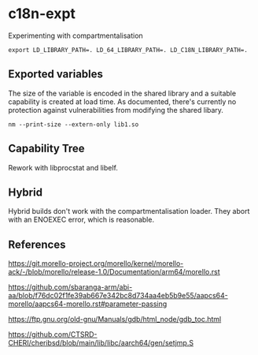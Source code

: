 # c18n-expt
Experimenting with compartmentalisation

~~~{.sh}
export LD_LIBRARY_PATH=. LD_64_LIBRARY_PATH=. LD_C18N_LIBRARY_PATH=.
~~~

## Exported variables

The size of the variable is encoded in the shared library and a suitable capability is created at load time.
As documented, there's currently no protection against vulnerabilities from modifying the shared libary.

~~~{.sh}
nm --print-size --extern-only lib1.so
~~~

## Capability Tree

Rework with libprocstat and libelf.


## Hybrid

Hybrid builds don't work with the compartmentalisation loader. They abort with an ENOEXEC error, which is reasonable.

## References

https://git.morello-project.org/morello/kernel/morello-ack/-/blob/morello/release-1.0/Documentation/arm64/morello.rst

https://github.com/sbaranga-arm/abi-aa/blob/f76dc02f1fe39ab667e342bc8d734aa4eb5b9e55/aapcs64-morello/aapcs64-morello.rst#parameter-passing

https://ftp.gnu.org/old-gnu/Manuals/gdb/html_node/gdb_toc.html

https://github.com/CTSRD-CHERI/cheribsd/blob/main/lib/libc/aarch64/gen/setjmp.S
